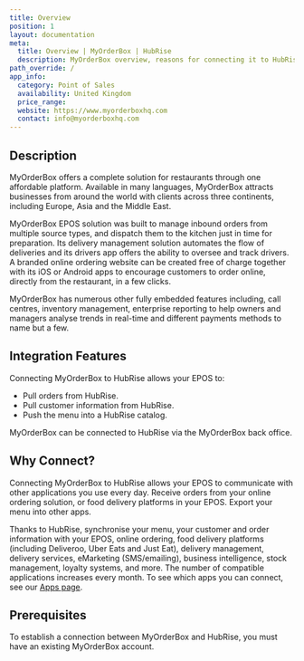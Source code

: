 ```yaml
---
title: Overview
position: 1
layout: documentation
meta:
  title: Overview | MyOrderBox | HubRise
  description: MyOrderBox overview, reasons for connecting it to HubRise and summary of integrated features. Synchronise data between your EPOS and your apps.
path_override: /
app_info:
  category: Point of Sales
  availability: United Kingdom
  price_range:
  website: https://www.myorderboxhq.com
  contact: info@myorderboxhq.com
---
```


## Description

MyOrderBox offers a complete solution for restaurants through one affordable platform. Available in many languages, MyOrderBox attracts businesses from around the world with clients across three continents, including Europe, Asia and the Middle East.

MyOrderBox EPOS solution was built to manage inbound orders from multiple source types, and dispatch them to the kitchen just in time for preparation. Its delivery management solution automates the flow of deliveries and its drivers app offers the ability to oversee and track drivers. A branded online ordering website can be created free of charge together with its iOS or Android apps to encourage customers to order online, directly from the restaurant, in a few clicks.

MyOrderBox has numerous other fully embedded features including, call centres, inventory management, enterprise reporting to help owners and managers analyse trends in real-time and different payments methods to name but a few.

## Integration Features

Connecting MyOrderBox to HubRise allows your EPOS to:

- Pull orders from HubRise.
- Pull customer information from HubRise.
- Push the menu into a HubRise catalog.

MyOrderBox can be connected to HubRise via the MyOrderBox back office.

## Why Connect?

Connecting MyOrderBox to HubRise allows your EPOS to communicate with other applications you use every day. Receive orders from your online ordering solution, or food delivery platforms in your EPOS. Export your menu into other apps.

Thanks to HubRise, synchronise your menu, your customer and order information with your EPOS, online ordering, food delivery platforms (including Deliveroo, Uber Eats and Just Eat), delivery management, delivery services, eMarketing (SMS/emailing), business intelligence, stock management, loyalty systems, and more. The number of compatible applications increases every month. To see which apps you can connect, see our [Apps page](/apps).

## Prerequisites

To establish a connection between MyOrderBox and HubRise, you must have an existing MyOrderBox account.
